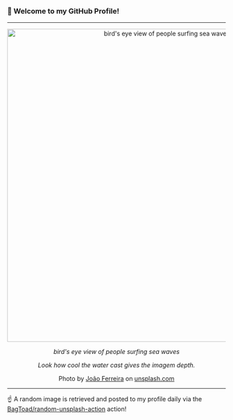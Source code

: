 ### 👋 Welcome to my GitHub Profile!

----

<div align="center">
  <img width="720" src="https://images.unsplash.com/photo-1521734514390-255a6ad11206?crop=entropy&cs=tinysrgb&fit=max&fm=jpg&ixid=M3w1NTI0OTR8MHwxfHJhbmRvbXx8fHx8fHx8fDE3MTA2NTU2NjN8&ixlib=rb-4.0.3&q=80&w=1080" alt="bird's eye view of people surfing sea waves">
  
  <em>bird's eye view of people surfing sea waves</em>
  
  <em>Look how cool the water cast gives the imagem depth.</em>
  
  Photo by [João Ferreira](http://www.instagram.com/joaopedrodesign) on [unsplash.com](https://unsplash.com/)
</div>

----

☝️ A random image is retrieved and posted to my profile daily via the [BagToad/random-unsplash-action](https://github.com/BagToad/random-unsplash-action) action!
